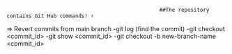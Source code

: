                                                      ##The repository contains Git Hub commands! ⚡


=> Revert commits from main branch
    -git log (find the commit)
    -git checkout <commit_id>
    -git show <commit_id>
    -git checkout -b new-branch-name <commit_id>
